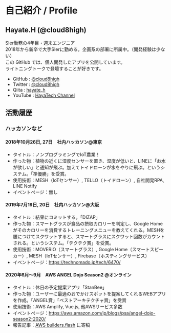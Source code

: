 # 自己紹介 / Profile

## Hayate.H (@cloud8high)
SIer勤務の4年目・週末エンジニア  
2018年から新卒で大手SIerに勤める。企画系の部署に所属中。（開発経験は少ない）  
この GitHub では、個人開発したアプリを公開しています。  
ライトニングトークで登壇することが好きです。

- GitHub : [@cloud8high](https://github.com/cloud8high)
- Twitter : [@cloud8high](https://twitter.com/cloud8high)
- Qiita : [hayate_h](https://qiita.com/hayate_h)
- YouTube : [HayaTech Channel](https://www.youtube.com/channel/UCkWKe-aNQH3ALygSnt81VPw)

## 活動履歴
### ハッカソンなど

#### 2018年10月26日, 27日　社内ハッカソン@東京
- タイトル：ノンプログラミングでIoT農業！
- 作った物：植物の近くに湿度センサーを置き、湿度が低いと、LINEに「お水が欲しい」と通知が飛ぶ。加えてトイドローンが水をやりに飛ぶ。というシステム。「準優勝」を受賞。
- 使用技術：MESH（IoTセンサー）, TELLO（トイドローン）, 自社開発RPA, LINE Notify
- イベントページ：無し

#### 2019年7月19日, 20日　社内ハッカソン@大阪
- タイトル：結果にコミットする。「DIZAP」
- 作った物：スマートグラスが食品の摂取カロリーを判定し、Google Home がそのカロリーを消費するトレーニングメニューを教えてくれる。MESHを腰につけてスクワットすると、スマートグラスにスクワット回数がカウントされる。というシステム。「テクテク賞」を受賞。  
- 使用技術：MOVERIO（スマートグラス）, Google Home（スマートスピーカー）, MESH（IoTセンサー）, Firebase（ホスティングサービス）
- イベントページ：https://technomado.jp/tech/6470/

#### 2020年6月～9月　AWS ANGEL Dojo Season2 @オンライン
- タイトル：休日の予定提案アプリ「StanBee」
- 作った物：ユーザーに最適のおでかけスポットを提案してくれるWEBアプリを作成。「ANGEL賞」「ベストアーキテクチャ賞」を受賞
- 使用技術：AWS Amplify, Vue.js, 他AWSサービス多数
- イベントページ：https://aws.amazon.com/jp/blogs/psa/angel-dojo-season2-2020/
- 報告記事：[AWS builders.flash](https://aws.amazon.com/jp/builders-flash/202101/learning-from-angel-dojo/?awsf.filter-name=*all) に寄稿
